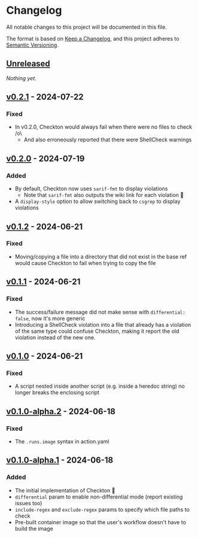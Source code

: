 # Changelog

All notable changes to this project will be documented in this file.

The format is based on [Keep a Changelog](https://keepachangelog.com/en/1.1.0/),
and this project adheres to [Semantic Versioning](https://semver.org/spec/v2.0.0.html).

## [Unreleased]

*Nothing yet.*

## [v0.2.1] - 2024-07-22

### Fixed

- In v0.2.0, Checkton would always fail when there were no files to check /o\\
  - And also erroneously reported that there were ShellCheck warnings

## [v0.2.0] - 2024-07-19

### Added

- By default, Checkton now uses `sarif-fmt` to display violations
  - Note that `sarif-fmt` also outputs the wiki link for each violation :tada:
- A `display-style` option to allow switching back to `csgrep` to display violations

## [v0.1.2] - 2024-06-21

### Fixed

- Moving/copying a file into a directory that did not exist in the base ref would
  cause Checkton to fail when trying to copy the file

## [v0.1.1] - 2024-06-21

### Fixed

- The success/failure message did not make sense with `differential: false`, now
  it's more generic
- Introducing a ShellCheck violation into a file that already has a violation of
  the same type could confuse Checkton, making it report the old violation instead
  of the new one.

## [v0.1.0] - 2024-06-21

### Fixed

- A script nested inside another script (e.g. inside a heredoc string) no longer
  breaks the enclosing script

## [v0.1.0-alpha.2] - 2024-06-18

### Fixed

- The `.runs.image` syntax in action.yaml

## [v0.1.0-alpha.1] - 2024-06-18

### Added

- The initial implementation of Checkton :tada:
- `differential` param to enable non-differential mode (report existing issues too)
- `include-regex` and `exclude-regex` params to specify which file paths to check
- Pre-built container image so that the user's workflow doesn't have to build the
  image

[v0.1.0-alpha.1]: https://github.com/chmeliik/checkton/releases/tag/v0.1.0-alpha.1
[v0.1.0-alpha.2]: https://github.com/chmeliik/checkton/compare/v0.1.0-alpha.1...v0.1.0-alpha.2
[v0.1.0]: https://github.com/chmeliik/checkton/compare/v0.1.0-alpha.2...v0.1.0
[v0.1.1]: https://github.com/chmeliik/checkton/compare/v0.1.0...v0.1.1
[v0.1.2]: https://github.com/chmeliik/checkton/compare/v0.1.1...v0.1.2
[v0.2.0]: https://github.com/chmeliik/checkton/compare/v0.1.2...v0.2.0
[v0.2.1]: https://github.com/chmeliik/checkton/compare/v0.2.0...v0.2.1
[unreleased]: https://github.com/chmeliik/checkton/compare/v0.2.1...HEAD
